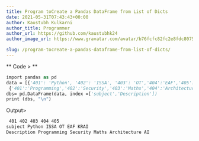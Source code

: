 ```yaml
---
title: Program toCreate a Pandas DataFrame from List of Dicts
date: 2021-05-31T07:43:43+00:00
author: Kaustubh Kulkarni
author_title: Programmer
author_url: https://github.com/kaustubhk24
author_image_url: https://www.gravatar.com/avatar/b76fcfc82fc2e8fdc8075636f1735f61?s=200

slug: /program-tocreate-a-pandas-dataframe-from-list-of-dicts/
---
```

** Code > **

```vb title="file.vb"
import pandas as pd
data = [{'401': 'Python', '402': 'ISSA', '403': 'OT','404':'EAF','405':'KRAI'},
 {'401':'Programming','402':'Security','403':'Maths','404':'Architecture','405':'AI'}]
dbs= pd.DataFrame(data, index =['subject','Description'])
print (dbs, "\n")
```

Output> 


```vb title="file.vb"
 401 402 403 404 405
subject Python ISSA OT EAF KRAI
Description Programming Security Maths Architecture AI

```